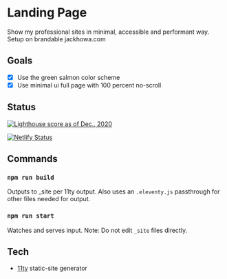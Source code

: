 # Landing Page

Show my professional sites in minimal, accessible and performant way.
Setup on brandable jackhowa.com

## Goals

- [x] Use the green salmon color scheme
- [x] Use minimal ui full page with 100 percent no-scroll

## Status

[![Lighthouse score as of Dec., 2020](https://badgen.net/badge/lighthouse/100/green/)](https://developers.google.com/speed/pagespeed/insights/?url=https%3A%2F%2Fjackhowa.com)

[![Netlify Status](https://api.netlify.com/api/v1/badges/ed87f432-66fe-471f-b950-e9d83e870585/deploy-status)](https://app.netlify.com/sites/jovial-meninsky-64afb0/deploys)

## Commands

### `npm run build`

Outputs to _site per 11ty output. Also uses an `.eleventy.js` passthrough for other files needed for output.
### `npm run start`

Watches and serves input. Note: Do not edit `_site` files directly.

## Tech

- [11ty](https://www.11ty.dev/) static-site generator